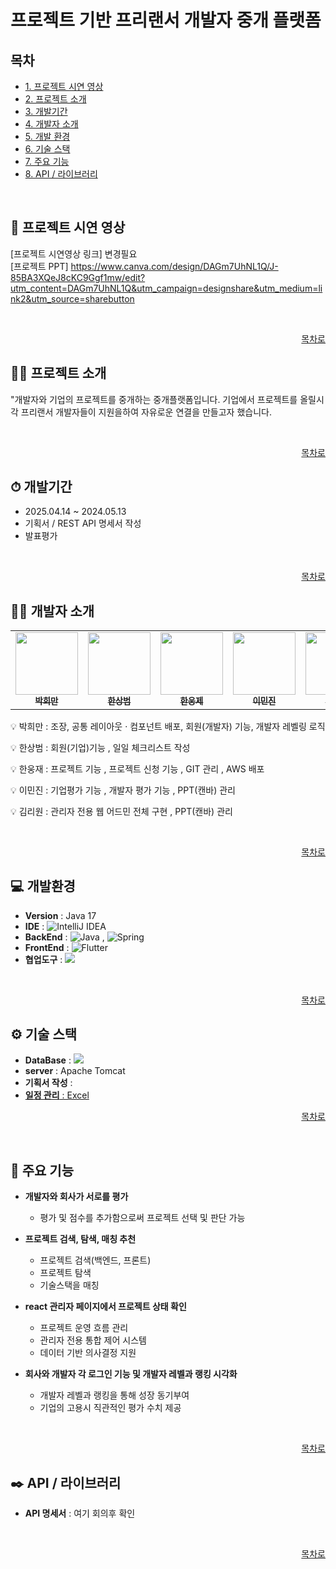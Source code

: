 # 프로젝트 기반 프리랜서 개발자 중개 플랫폼 

## 목차

- [1. 프로젝트 시연 영상](#-프로젝트-시연-영상)
- [2. 프로젝트 소개](#-프로젝트-소개)
- [3. 개발기간](#-개발기간)
- [4. 개발자 소개](#-개발자-소개)
- [5. 개발 환경](#-개발-환경)
- [6. 기술 스택](#-기술-스택)
- [7. 주요 기능](#-주요-기능)
- [8. API / 라이브러리](#-API-/-라이브러리)
<br/>


## 🎥 프로젝트 시연 영상

[프로젝트 시연영상 링크] 변경필요
<br/>
[프로젝트 PPT] https://www.canva.com/design/DAGm7UhNL1Q/J-85BA3XQeJ8cKC9Ggf1mw/edit?utm_content=DAGm7UhNL1Q&utm_campaign=designshare&utm_medium=link2&utm_source=sharebutton

<br/>
<div align="right">
  
  <a href="#목차"> 목차로 </a>
  
</div>

## 👨‍🏫 프로젝트 소개

"개발자와 기업의 프로젝트를 중개하는 중개플랫폼입니다. 기업에서 프로젝트를 올릴시 각 프리랜서 개발자들이 지원을하여 자유로운 연결을 만들고자 했습니다.

<br/>
<div align="right">
  
  <a href="#목차"> 목차로 </a>
  
</div>

## ⏱ 개발기간

- 2025.04.14 ~ 2024.05.13
- 기획서 / REST API 명세서 작성
- 발표평가

<br/>
<div align="right">
  
  <a href="#목차"> 목차로 </a>
  
</div>

## 🙋‍♂️ 개발자 소개

<table>
  <tbody>
    <tr>
     <td align="center"><a href="https://github.com/PHM-dung2"><img src="" width="100px;"  alt=""/><br /><sub><b>박희만  </b></sub></a><br /></td>
     <td align="center"><a href="https://github.com/magnoria"><img src="" width="100px;" alt="" /><br /><sub><b> 한상범 </b></sub></a><br /></td>
     <td align="center"><a href="https://github.com/hanu1229"><img src="" width="100px;" alt=""/><br /><sub><b> 한웅제 </b></sub></a><br /></td>
     <td align="center"><a href="https://github.com/leeminjin0827"><img src="" width="100px;" alt=""/><br /><sub><b> 이민진 </b></sub></a><br /></td>
     <td align="center"><a href="https://github.com/riwon-sys"><img src="" width="100px;" alt=""/><br /><sub><b> 김리원 </b></sub></a><br /></td>
     <tr/>
  </tbody>
</table>


💡 박희만 : 조장, 공통 레이아웃 · 컴포넌트 배포, 회원(개발자) 기능, 개발자 레벨링 로직

💡 한상범 : 회원(기업)기능 , 일일 체크리스트 작성

💡 한웅재 : 프로젝트 기능 , 프로젝트 신청 기능 , GIT 관리 , AWS 배포

💡 이민진 : 기업평가 기능 , 개발자 평가 기능 , PPT(캔바) 관리

💡 김리원 : 관리자 전용 웹 어드민 전체 구현 , PPT(캔바) 관리

<br/>
<div align="right">
  
  <a href="#목차"> 목차로 </a>
  
</div>

## 💻 개발환경

- **Version** : Java 17
- **IDE** : <img src="https://img.shields.io/badge/IntelliJIDEA-000000.svg?style=for-the-badge&logo=intellijidea&logoColor=white" alt="IntelliJ IDEA" />&nbsp;
- **BackEnd** : ![Java](https://img.shields.io/badge/Java-007396.svg?&style=for-the-badge&logo=Java&logoColor=white) , <img src="https://img.shields.io/badge/Spring-6DB33F?style=for-the-badge&logo=spring&logoColor=white" alt="Spring" />&nbsp;
- **FrontEnd** :  <img src="https://img.shields.io/badge/Flutter-02569B?style=for-the-badge&logo=flutter&logoColor=white" alt="Flutter" />&nbsp;
- **협업도구** : <img src="https://img.shields.io/badge/github-181717?style=for-the-badge&logo=github&logoColor=white">

<br/>
<div align="right">
  
  <a href="#목차"> 목차로 </a>
  
</div>

## ⚙️ 기술 스택

- **DataBase** : <img src="https://img.shields.io/badge/mysql-4479A1?style=for-the-badge&logo=mysql&logoColor=white"> 
- **server** : Apache Tomcat
- **기획서 작성** : <a href="https://docs.google.com/spreadsheets/d/1Haqee1AKGxATcJow_SI67jj3wwnm8xayMNDKzFov3vU/edit?gid=0#gid=0">
- **일정 관리** : Excel

<div align="right">
  
  <a href="#목차"> 목차로 </a>
  
</div>
<br/>

## 📌 주요 기능

- **개발자와 회사가 서로를 평가**
  - 평가 및 점수를 추가함으로써 프로젝트 선택 및 판단 가능
  

    
- **프로젝트 검색, 탐색, 매칭 추천**
  - 프로젝트 검색(백엔드, 프론트)
  - 프로젝트 탐색 
  - 기술스택을 매칭


    
- **react 관리자 페이지에서 프로젝트 상태 확인**
  - 프로젝트 운영 흐름 관리
  - 관리자 전용 통합 제어 시스템
  - 데이터 기반 의사결정 지원
 
- **회사와 개발자 각 로그인 기능 및 개발자 레벨과 랭킹 시각화**
  - 개발자 레벨과 랭킹을 통해 성장 동기부여
  - 기업의 고용시 직관적인 평가 수치 제공

<br/>
<div align="right">
  
  <a href="#목차"> 목차로 </a>
  
</div>
 
## ✒️ API / 라이브러리

- **API 명세서** : 여기 회의후 확인

<br/>
<div align="right">
  
  <a href="#목차"> 목차로 </a>
  
</div>

